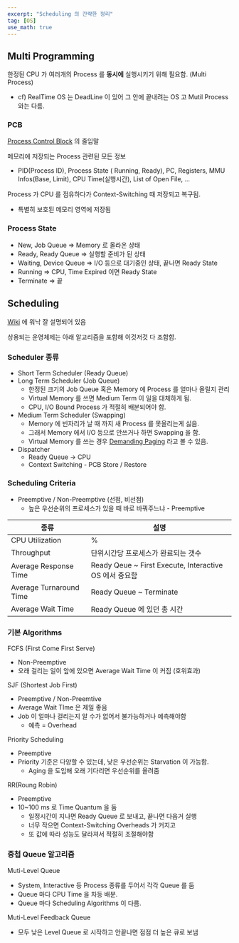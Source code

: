 ```yaml
---
excerpt: "Scheduling 의 간략한 정리"
tag: [OS]
use_math: true
---
```


## Multi Programming

한정된 CPU 가 여러개의 Process 를 __동시에__ 실행시키기 위해 필요함. (Multi Process)
+ cf) RealTime OS 는 DeadLine 이 있어 그 안에 끝내려는 OS 고 Mutil Process 와는 다름.


### PCB

[Process Control Block](https://en.wikipedia.org/wiki/Process_control_block) 의 줄임말

메모리에 저장되는 Process 관련된 모든 정보
+ PID(Process ID), Process State ( Running, Ready), PC, Registers, MMU Infos(Base, Limit), CPU Time(실행시간), List of Open File, ...

Process 가 CPU 를 점유하다가 Context-Switching 때 저장되고 복구됨.
+ 특별히 보호된 메모리 영역에 저장됨


### Process State

+ New, Job Queue => Memory 로 올라온 상태
+ Ready, Ready Queue => 실행할 준비가 된 상태
+ Waiting, Device Queue => I/O 등으로 대기중인 상태, 끝나면 Ready State
+ Running => CPU, Time Expired 이면 Ready State
+ Terminate => 끝


## Scheduling

[Wiki](https://en.wikipedia.org/wiki/Scheduling_(computing)) 에 워낙 잘 설명되어 있음

상용되는 운영체제는 아래 알고리즘을 포함해 이것저것 다 조합함.


### Scheduler 종류

+ Short Term Scheduler (Ready Queue) 
+ Long Term Scheduler (Job Queue)
  + 한정된 크기의 Job Queue 혹은 Memory 에 Process 를 얼마나 올릴지 관리  
  + Virtual Memory 를 쓰면 Medium Term 이 일을 대체하게 됨.
  + CPU, I/O Bound Process 가 적절히 배분되어야 함. 
+ Medium Term Scheduler (Swapping)
  + Memory 에 빈자리가 날 때 까지 새 Process 를 못올리는게 싫음.
  + 그래서 Memory 에서 I/O 등으로 안쓰거나 하면 Swapping 을 함.
  + Virtual Memory 를 쓰는 경우 [Demanding Paging](https://en.wikipedia.org/wiki/Demand_paging) 라고 볼 수 있음.
+ Dispatcher
  + Ready Queue -> CPU
  + Context Switching - PCB Store / Restore
  
### Scheduling Criteria

+ Preemptive / Non-Preemptive (선점, 비선점)
  + 높은 우선순위의 프로세스가 있을 때 바로 바꿔주느냐 - Preemptive

|종류|설명|
|------|--|
|CPU Utilization| % |
|Throughput     | 단위시간당 프로세스가 완료되는 갯수 |
|Average Response Time | Ready Qeue ~ First Execute,  Interactive OS 에서 중요함 |
|Average Turnaround Time|  Ready Queue ~ Terminate |
|Average Wait Time      |  Ready Queue 에 있던 총 시간 |

### 기본 Algorithms

FCFS (First Come First Serve)
+ Non-Preemptive
+ 오래 걸리는 일이 앞에 있으면 Average Wait Time 이 커짐 (호위효과)

SJF (Shortest Job First)
+ Preemptive / Non-Preemtive
+ Average Wait TIme 은 제일 좋음
+ Job 이 얼마나 걸리는지 알 수가 없어서 불가능하거나 예측해야함
  + 예측 = Overhead

Priority Scheduling
+ Preemptive
+ Priority 기준은 다양할 수 있는데, 낮은 우선순위는 Starvation 이 가능함.
  + Aging 을 도입해 오래 기다리면 우선순위를 올려줌

RR(Roung Robin)
+ Preemptive
+ 10~100 ms 로 Time Quantum 을 둠
  + 일정시간이 지나면 Ready Queue 로 보내고, 끝나면 다음거 실행
  + 너무 작으면 Context-Switching Overheads 가 커지고
  + 또 값에 따라 성능도 달라져서 적절히 조절해야함 

### 중첩 Queue 알고리즘

Muti-Level Queue 
+ System, Interactive 등 Process 종류를 두어서 각각 Queue 를 둠
+ Queue 마다 CPU Time 을 차등 배분.
+ Queue 마다 Scheduling Algorithms 이 다름.

Muti-Level Feedback Queue
+ 모두 낮은 Level Queue 로 시작하고 안끝나면 점점 더 높은 큐로 보냄



